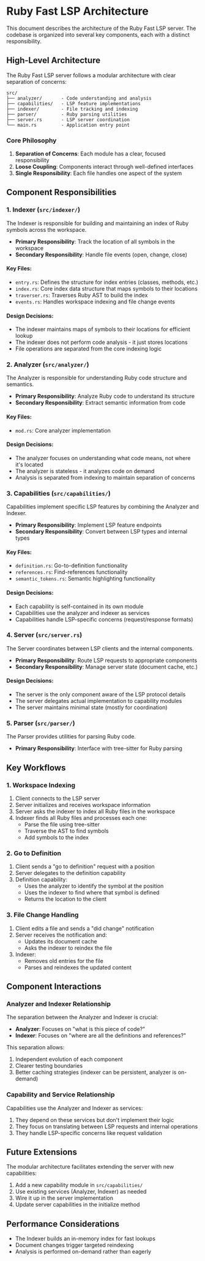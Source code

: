 # Ruby Fast LSP Architecture

This document describes the architecture of the Ruby Fast LSP server. The codebase is organized into several key components, each with a distinct responsibility.

## High-Level Architecture

The Ruby Fast LSP server follows a modular architecture with clear separation of concerns:

```
src/
├── analyzer/       - Code understanding and analysis
├── capabilities/   - LSP feature implementations
├── indexer/        - File tracking and indexing
├── parser/         - Ruby parsing utilities
├── server.rs       - LSP server coordination
└── main.rs         - Application entry point
```

### Core Philosophy

1. **Separation of Concerns**: Each module has a clear, focused responsibility
2. **Loose Coupling**: Components interact through well-defined interfaces
3. **Single Responsibility**: Each file handles one aspect of the system

## Component Responsibilities

### 1. Indexer (`src/indexer/`)

The Indexer is responsible for building and maintaining an index of Ruby symbols across the workspace.

- **Primary Responsibility**: Track the location of all symbols in the workspace
- **Secondary Responsibility**: Handle file events (open, change, close)

#### Key Files:

- `entry.rs`: Defines the structure for index entries (classes, methods, etc.)
- `index.rs`: Core index data structure that maps symbols to their locations
- `traverser.rs`: Traverses Ruby AST to build the index
- `events.rs`: Handles workspace indexing and file change events

#### Design Decisions:

- The indexer maintains maps of symbols to their locations for efficient lookup
- The indexer does not perform code analysis - it just stores locations
- File operations are separated from the core indexing logic

### 2. Analyzer (`src/analyzer/`)

The Analyzer is responsible for understanding Ruby code structure and semantics.

- **Primary Responsibility**: Analyze Ruby code to understand its structure
- **Secondary Responsibility**: Extract semantic information from code

#### Key Files:

- `mod.rs`: Core analyzer implementation

#### Design Decisions:

- The analyzer focuses on understanding what code means, not where it's located
- The analyzer is stateless - it analyzes code on demand
- Analysis is separated from indexing to maintain separation of concerns

### 3. Capabilities (`src/capabilities/`)

Capabilities implement specific LSP features by combining the Analyzer and Indexer.

- **Primary Responsibility**: Implement LSP feature endpoints
- **Secondary Responsibility**: Convert between LSP types and internal types

#### Key Files:

- `definition.rs`: Go-to-definition functionality
- `references.rs`: Find-references functionality
- `semantic_tokens.rs`: Semantic highlighting functionality

#### Design Decisions:

- Each capability is self-contained in its own module
- Capabilities use the analyzer and indexer as services
- Capabilities handle LSP-specific concerns (request/response formats)

### 4. Server (`src/server.rs`)

The Server coordinates between LSP clients and the internal components.

- **Primary Responsibility**: Route LSP requests to appropriate components
- **Secondary Responsibility**: Manage server state (document cache, etc.)

#### Design Decisions:

- The server is the only component aware of the LSP protocol details
- The server delegates actual implementation to capability modules
- The server maintains minimal state (mostly for coordination)

### 5. Parser (`src/parser/`)

The Parser provides utilities for parsing Ruby code.

- **Primary Responsibility**: Interface with tree-sitter for Ruby parsing

## Key Workflows

### 1. Workspace Indexing

1. Client connects to the LSP server
2. Server initializes and receives workspace information
3. Server asks the indexer to index all Ruby files in the workspace
4. Indexer finds all Ruby files and processes each one:
   - Parse the file using tree-sitter
   - Traverse the AST to find symbols
   - Add symbols to the index

### 2. Go to Definition

1. Client sends a "go to definition" request with a position
2. Server delegates to the definition capability
3. Definition capability:
   - Uses the analyzer to identify the symbol at the position
   - Uses the indexer to find where that symbol is defined
   - Returns the location to the client

### 3. File Change Handling

1. Client edits a file and sends a "did change" notification
2. Server receives the notification and:
   - Updates its document cache
   - Asks the indexer to reindex the file
3. Indexer:
   - Removes old entries for the file
   - Parses and reindexes the updated content

## Component Interactions

### Analyzer and Indexer Relationship

The separation between the Analyzer and Indexer is crucial:

- **Analyzer**: Focuses on "what is this piece of code?"
- **Indexer**: Focuses on "where are all the definitions and references?"

This separation allows:
1. Independent evolution of each component
2. Clearer testing boundaries
3. Better caching strategies (indexer can be persistent, analyzer is on-demand)

### Capability and Service Relationship

Capabilities use the Analyzer and Indexer as services:

1. They depend on these services but don't implement their logic
2. They focus on translating between LSP requests and internal operations
3. They handle LSP-specific concerns like request validation

## Future Extensions

The modular architecture facilitates extending the server with new capabilities:

1. Add a new capability module in `src/capabilities/`
2. Use existing services (Analyzer, Indexer) as needed
3. Wire it up in the server implementation
4. Update server capabilities in the initialize method

## Performance Considerations

- The Indexer builds an in-memory index for fast lookups
- Document changes trigger targeted reindexing
- Analysis is performed on-demand rather than eagerly
